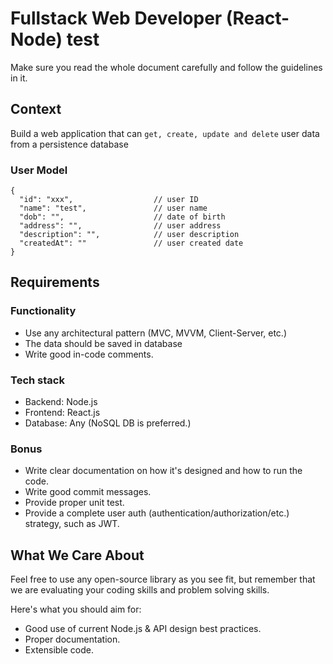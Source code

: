 # Fullstack Web Developer (React-Node) test

Make sure you read the whole document carefully and follow the guidelines in it.

## Context

Build a web application that can `get, create, update and delete` user data from a persistence database

### User Model

```
{
  "id": "xxx",                  // user ID 
  "name": "test",               // user name
  "dob": "",                    // date of birth
  "address": "",                // user address
  "description": "",            // user description
  "createdAt": ""               // user created date
}
```

## Requirements

### Functionality

- Use any architectural pattern (MVC, MVVM, Client-Server, etc.)
- The data should be saved in database
- Write good in-code comments.

### Tech stack

- Backend: Node.js
- Frontend: React.js
- Database: Any (NoSQL DB is preferred.)

### Bonus

- Write clear documentation on how it's designed and how to run the code.
- Write good commit messages.
- Provide proper unit test.
- Provide a complete user auth (authentication/authorization/etc.) strategy, such as JWT.


## What We Care About

Feel free to use any open-source library as you see fit, but remember that we are evaluating your coding skills and problem solving skills.

Here's what you should aim for:

- Good use of current Node.js & API design best practices.
- Proper documentation.
- Extensible code.
